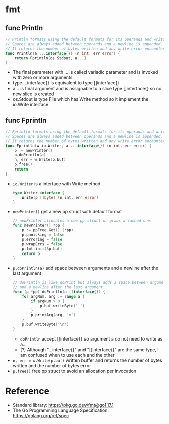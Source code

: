 # fmt
## func Println
``` go
// Println formats using the default formats for its operands and writes to standard output.
// Spaces are always added between operands and a newline is appended.
// It returns the number of bytes written and any write error encountered.
func Println(a ...interface{}) (n int, err error) {
	return Fprintln(os.Stdout, a...)
}
```
* The final parameter with ... is called variadic parameter and is invoked with zero or more arguments
* type ...interface{} is equivalent to type []interface{}
* a... is final argument and is assignable to a slice type []interface{} so no new slice is created
* os.Stdout is type File which has Write method so it implement the io.Write interface
## func Fprintln
``` go
// Fprintln formats using the default formats for its operands and writes to w.
// Spaces are always added between operands and a newline is appended.
// It returns the number of bytes written and any write error encountered.
func Fprintln(w io.Writer, a ...interface{}) (n int, err error) {
	p := newPrinter()
	p.doPrintln(a)
	n, err = w.Write(p.buf)
	p.free()
	return
}
```
* `io.Writer` is a interface with Write method
    ``` go
    type Writer interface {
        Write(p []byte) (n int, err error)
    }
    ```
* `newPrinter()` get a new pp struct with default format
    ``` go
    // newPrinter allocates a new pp struct or grabs a cached one.
    func newPrinter() *pp {
        p := ppFree.Get().(*pp)
        p.panicking = false
        p.erroring = false
        p.wrapErrs = false
        p.fmt.init(&p.buf)
        return p
    }
    ```
* `p.doPrintln(a)` add space between arguments and a newline after the last argument
    ``` go
    // doPrintln is like doPrint but always adds a space between arguments
    // and a newline after the last argument.
    func (p *pp) doPrintln(a []interface{}) {
        for argNum, arg := range a {
            if argNum > 0 {
                p.buf.writeByte(' ')
            }
            p.printArg(arg, 'v')
        }
        p.buf.writeByte('\n')
    }
    ```
    * `doPrintln` accept []interface{} so argument a do not need to write as a...
    * (?) Although "...interface{}" and "[]interface{}" are the same type, I am confused when to use each and the other 
* `n, err = w.Write(p.buf)` written buffer and returns the number of bytes written and the number of bytes error
* `p.free()` free pp struct to avoid an allocation per invocation
# Reference
* Standard library: https://pkg.go.dev/fmt@go1.17.1
* The Go Programming Language Specification: https://golang.org/ref/spec
